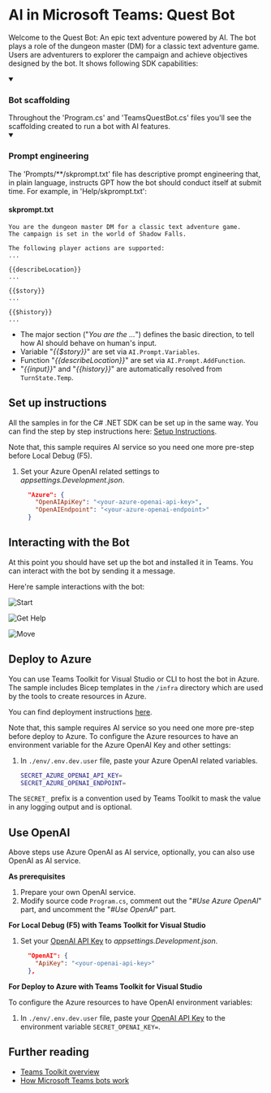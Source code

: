 # AI in Microsoft Teams: Quest Bot

Welcome to the Quest Bot: An epic text adventure powered by AI. The bot plays a role of the dungeon master (DM) for a classic text adventure game. Users are adventurers to explorer the campaign and achieve objectives designed by the bot.
It shows following SDK capabilities:

<details open>
    <summary><h3>Bot scaffolding</h3></summary>
    Throughout the 'Program.cs' and 'TeamsQuestBot.cs' files you'll see the scaffolding created to run a bot with AI features.
</details>
<details open>
    <summary><h3>Prompt engineering</h3></summary>
The 'Prompts/**/skprompt.txt' file has descriptive prompt engineering that, in plain language, instructs GPT how the bot should conduct itself at submit time. For example, in 'Help/skprompt.txt':

#### skprompt.txt

```text
You are the dungeon master DM for a classic text adventure game. 
The campaign is set in the world of Shadow Falls.

The following player actions are supported:
...

{{describeLocation}}
...

{{$story}}
...

{{$history}}
...
```

- The major section ("*You are the ...*") defines the basic direction, to tell how AI should behave on human's input.
- Variable "*{{$story}}*" are set via `AI.Prompt.Variables`.
- Function "*{{describeLocation}}*" are set via `AI.Prompt.AddFunction`.
- "*{{input}}*" and "*{{history}}*" are automatically resolved from `TurnState.Temp`.

</details>

## Set up instructions

All the samples in for the C# .NET SDK can be set up in the same way. You can find the step by step instructions here:
 [Setup Instructions](../README.md).

Note that, this sample requires AI service so you need one more pre-step before Local Debug (F5).

1. Set your Azure OpenAI related settings to *appsettings.Development.json*.

    ```json
      "Azure": {
        "OpenAIApiKey": "<your-azure-openai-api-key>",
        "OpenAIEndpoint": "<your-azure-openai-endpoint>"
      }
    ```

## Interacting with the Bot

At this point you should have set up the bot and installed it in Teams. You can interact with the bot by sending it a message.

Here're sample interactions with the bot:

![Start](assets/start.png)

![Get Help](assets/help.png)

![Move](assets/move.png)

## Deploy to Azure

You can use Teams Toolkit for Visual Studio or CLI to host the bot in Azure. The sample includes Bicep templates in the `/infra` directory which are used by the tools to create resources in Azure.

You can find deployment instructions [here](../README.md#deploy-to-azure).

Note that, this sample requires AI service so you need one more pre-step before deploy to Azure. To configure the Azure resources to have an environment variable for the Azure OpenAI Key and other settings:

1. In `./env/.env.dev.user` file, paste your Azure OpenAI related variables.

    ```bash
    SECRET_AZURE_OPENAI_API_KEY=
    SECRET_AZURE_OPENAI_ENDPOINT=
    ```

The `SECRET_` prefix is a convention used by Teams Toolkit to mask the value in any logging output and is optional.

## Use OpenAI

Above steps use Azure OpenAI as AI service, optionally, you can also use OpenAI as AI service.

**As prerequisites**

1. Prepare your own OpenAI service.
1. Modify source code `Program.cs`, comment out the "*#Use Azure OpenAI*" part, and uncomment the "*#Use OpenAI*" part.

**For Local Debug (F5) with Teams Toolkit for Visual Studio**

1. Set your [OpenAI API Key](https://openai.com/api/) to *appsettings.Development.json*.

    ```json
      "OpenAI": {
        "ApiKey": "<your-openai-api-key>"
      },
    ```

**For Deploy to Azure with Teams Toolkit for Visual Studio**

To configure the Azure resources to have OpenAI environment variables:

1. In `./env/.env.dev.user` file, paste your [OpenAI API Key](https://openai.com/api/) to the environment variable `SECRET_OPENAI_KEY=`.

## Further reading

- [Teams Toolkit overview](https://aka.ms/vs-teams-toolkit-getting-started)
- [How Microsoft Teams bots work](https://learn.microsoft.com/azure/bot-service/bot-builder-basics-teams?view=azure-bot-service-4.0&tabs=csharp)